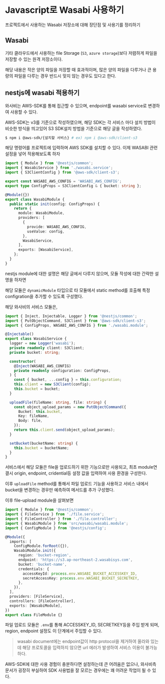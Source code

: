 # Javascript로 Wasabi 사용하기

프로젝트에서 사용하는 Wasabi 저장소에 대해 장단점 및 사용기를 정리하기

## Wasabi

기타 클라우드에서 사용하는 file Storage (`S3`, `azure storage`)보다 저렴하게 파일을 저장할 수 있는 원격 저장소이다.

해당 내용은 작은 양의 파일을 저장할 때 효과적이며, 많은 양의 파일을 다루거나 큰 용량의 파일을 다루는 경우 반드시 맞지 않는 경우도 있다고 한다.


## nestjs에 wasabi 적용하기

와사비는 AWS-SDK를 통해 접근할 수 있으며, endpoint를 wasabi service로 변경하여 사용할 수 있다.

AWS-SDK는 v3를 기준으로 작성하였으며, 해당 SDK는 각 서비스 마다 설치 방법이 비슷한 방식을 띄고있어 S3 SDK설치 방법을 기준으로 해당 글을 작성하였다.

```bash
$ npm i @aws-sdk/{설치할 서비스} # ex) npm i @aws-sdk/client-s3
```

해당 명령어를 프로젝트에 입력하며 AWS SDK를 설치할 수 있다.
이제 WASABI 관련 설정을 넣어 적용해보도록 하자

```typescript
import { Module } from '@nestjs/common';
import { WasabiService } from './wasabi.service';
import { S3ClientConfig } from '@aws-sdk/client-s3';

export const WASABI_AWS_CONFIG = 'WASABI_AWS_CONFIG';
export type ConfigProps = S3ClientConfig & { bucket: string };

@Module({})
export class WasabiModule {
  public static init(config: ConfigProps) {
    return {
      module: WasabiModule,
      providers: [
        {
          provide: WASABI_AWS_CONFIG,
          useValue: config,
        },
        WasabiService,
      ],
      exports: [WasabiService],
    };
  }
}
```
nestjs module에 대한 설명은 해당 글에서 다루지 않으며, 모듈 작성에 대한 간략한 설명을 하자면

해당 모듈은 `dynamicModule` 타입으로 타 모듈에서 static method를 호출해 특정 configration을 추가할 수 있도록 구성했다.

해당 와사비의 서비스 모듈은,
```typescript
import { Inject, Injectable, Logger } from '@nestjs/common';
import { PutObjectCommand, S3Client } from '@aws-sdk/client-s3';
import { ConfigProps, WASABI_AWS_CONFIG } from './wasabi.module';

@Injectable()
export class WasabiService {
  logger = new Logger('wasabi');
  private readonly client: S3Client;
  private bucket: string;

  constructor(
    @Inject(WASABI_AWS_CONFIG)
    private readonly configuration: ConfigProps,
  ) {
    const { bucket, ...config } = this.configuration;
    this.client = new S3Client(config);
    this.bucket = bucket;
  }

  uploadFile(fileName: string, file: string) {
    const object_upload_params = new PutObjectCommand({
      Bucket: this.bucket,
      Key: fileName,
      Body: file,
    });
    return this.client.send(object_upload_params);
  }

  setBucket(bucketName: string) {
    this.bucket = bucketName;
  }
}
```
서비스에서 해당 모듈은 file을 업로드하기 위한 기능으로만 사용되고, 최초 module연결시 origin, endpoint, cridential등 설정 값을 입력하여 사용 환경을 구성한다.

이후 `uploadFile` method를 통해서 파일 업로드 기능을 사용하고 서비스 내에서 bucket을 변경하는 경우만 예측하여 메서드를 추가 구성했다.

이후 file-upload module을 살펴보면
```typescript
import { Module } from '@nestjs/common';
import { FileService } from './file.service';
import { FileController } from './file.controller';
import { WasabiModule } from 'src/wasabi/wasabi.module';
import { ConfigModule } from '@nestjs/config';

@Module({
  imports: [
    ConfigModule.forRoot({}),
    WasabiModule.init({
      region: 'bucket-region',
      endpoint: 'https://s3.ap-northeast-2.wasabisys.com',
      bucket: 'bucket-name',
      credentials: {
        accessKeyId: process.env.WASABI_BUCKET_ACCESSKEY_ID,
        secretAccessKey: process.env.WASABI_BUCKET_SECRETKEY,
      },
    }),
  ],
  providers: [FileService],
  controllers: [FileController],
  exports: [WasabiModule],
})
export class FileModule {}
```
파일 업로드 모듈은 `.env`를 통해 ACCESSKEY_ID, SECRETKEY등을 주입 받게 되며,
region, endpoint 설정도 이 단계에서 주입할 수 있다.

> wasabi document에는 endpoint값이 http protocol을 제거하여 올라와 있는데 해당 프로토콜을 입력하지 않으면 url 에러가 발생하여 서비스 이용이 불가능하다.

AWS-SDK에 대한 사용 경험이 충분하다면 설정하는데 큰 어려움은 없으나, 와사비측 문서가 굉장히 부실하여 SDK 사용법을 잘 모르는 경우에는 꽤 어려운 작업이 될 수 있다.